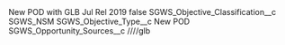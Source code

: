 <?xml version="1.0" encoding="UTF-8"?>
<CustomMetadata xmlns="http://soap.sforce.com/2006/04/metadata" xmlns:xsi="http://www.w3.org/2001/XMLSchema-instance" xmlns:xsd="http://www.w3.org/2001/XMLSchema">
    <label>New POD with GLB Jul Rel 2019</label>
    <protected>false</protected>
    <values>
        <field>SGWS_Objective_Classification__c</field>
        <value xsi:type="xsd:string">SGWS_NSM</value>
    </values>
    <values>
        <field>SGWS_Objective_Type__c</field>
        <value xsi:type="xsd:string">New POD</value>
    </values>
    <values>
        <field>SGWS_Opportunity_Sources__c</field>
        <value xsi:type="xsd:string">////glb</value>
    </values>
</CustomMetadata>
